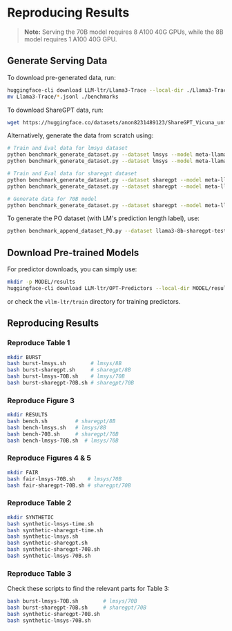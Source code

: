 # Reproducing Results

> **Note:** Serving the 70B model requires 8 A100 40G GPUs, while the 8B model requires 1 A100 40G GPU.

## Generate Serving Data

To download pre-generated data, run:

```bash
huggingface-cli download LLM-ltr/Llama3-Trace --local-dir ./Llama3-Trace --repo-type dataset
mv Llama3-Trace/*.jsonl ./benchmarks
```

To download ShareGPT data, run:

```bash
wget https://huggingface.co/datasets/anon8231489123/ShareGPT_Vicuna_unfiltered/resolve/main/ShareGPT_V3_unfiltered_cleaned_split.json
```

Alternatively, generate the data from scratch using:

```bash
# Train and Eval data for lmsys dataset
python benchmark_generate_dataset.py --dataset lmsys --model meta-llama/Meta-Llama-3-8B-Instruct --schedule-type fcfs-origin --temperature 1.0 --num-prompts 10000 --seed 0 --output-len 8192 --start 20000 # Train
python benchmark_generate_dataset.py --dataset lmsys --model meta-llama/Meta-Llama-3-8B-Instruct --schedule-type fcfs-origin --temperature 1.0 --num-prompts 10000 --seed 0 --output-len 8192 # Eval

# Train and Eval data for sharegpt dataset
python benchmark_generate_dataset.py --dataset sharegpt --model meta-llama/Meta-Llama-3-8B-Instruct --schedule-type fcfs-origin --temperature 1.0 --num-prompts 10000 --seed 0 --output-len 8192 --start 20000 # Train
python benchmark_generate_dataset.py --dataset sharegpt --model meta-llama/Meta-Llama-3-8B-Instruct --schedule-type fcfs-origin --temperature 1.0 --num-prompts 10000 --seed 0 --output-len 8192 # Eval

# Generate data for 70B model
python benchmark_generate_dataset.py --dataset sharegpt --model meta-llama/Meta-Llama-3-70B-Instruct --schedule-type fcfs-origin --temperature 1.0 --num-prompts 10000 --enforce-eager --swap-space 16 --tensor-parallel 8 --seed 0 --output-len 8192
```

To generate the PO dataset (with LM's prediction length label), use:

```bash
python benchmark_append_dataset_PO.py --dataset llama3-8b-sharegpt-test-t1-s0-8192.jsonl --model meta-llama/Meta-Llama-3-8B-Instruct --tokenizer meta-llama/Meta-Llama-3-8B-Instruct --seed 0 --schedule-type fcfs
```

## Download Pre-trained Models

For predictor downloads, you can simply use:

```bash
mkdir -p MODEL/results
huggingface-cli download LLM-ltr/OPT-Predictors --local-dir MODEL/results
```

or check the `vllm-ltr/train` directory for training predictors.

## Reproducing Results

### Reproduce Table 1

```bash
mkdir BURST
bash burst-lmsys.sh        # lmsys/8B
bash burst-sharegpt.sh     # sharegpt/8B
bash burst-lmsys-70B.sh    # lmsys/70B
bash burst-sharegpt-70B.sh # sharegpt/70B
```

### Reproduce Figure 3

```bash
mkdir RESULTS 
bash bench.sh         # sharegpt/8B
bash bench-lmsys.sh   # lmsys/8B
bash bench-70B.sh     # sharegpt/70B
bash bench-lmsys-70B.sh  # lmsys/70B
```

### Reproduce Figures 4 & 5

```bash
mkdir FAIR
bash fair-lmsys-70B.sh    # lmsys/70B
bash fair-sharegpt-70B.sh # sharegpt/70B
```

### Reproduce Table 2

```bash
mkdir SYNTHETIC
bash synthetic-lmsys-time.sh
bash synthetic-sharegpt-time.sh
bash synthetic-lmsys.sh
bash synthetic-sharegpt.sh
bash synthetic-sharegpt-70B.sh
bash synthetic-lmsys-70B.sh
```

### Reproduce Table 3

Check these scripts to find the relevant parts for Table 3:

```bash
bash burst-lmsys-70B.sh        # lmsys/70B
bash burst-sharegpt-70B.sh     # sharegpt/70B
bash synthetic-sharegpt-70B.sh
bash synthetic-lmsys-70B.sh
```
